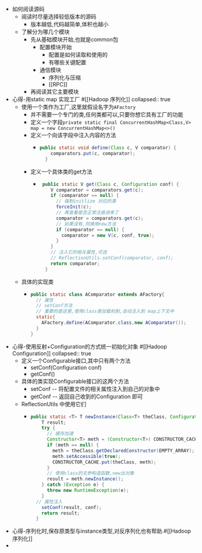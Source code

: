 - 如何阅读源码
	- 阅读时尽量选择较低版本的源码
		- 版本越低,代码越简单,体积也越小
	- 了解分为哪几个模块
		- 先从基础模块开始,也就是common包
			- 配置模块开始
				- 配置是如何读取和使用的
				- 有哪些关键配置
			- 通信模块
				- 序列化与压缩
				- [[RPC]]
		- 再阅读其它主要模块
- 心得-用static map 实现工厂 #[[Hadoop 序列化]]
  collapsed:: true
	- 使用一个类作为工厂,这里就假设名字为`AFactory`
		- 并不需要一个专门的类,任何类都可以,只要你想它具有工厂的功能
		- 定义一个字段`private static final ConcurrentHashMap<Class,V> map = new ConcurrentHashMap<>()`
		- 定义一个向该字段中注入内容的方法
			- ```java
			  public static void define(Class c, V comparator) {
			      comparators.put(c, comparator);
			    }
			  ```
		- 定义一个具体类的get方法
			- ```java
			   public static V get(Class c, Configuration conf) {
			      V comparator = comparators.get(c);
			      if (comparator == null) {
			        // 强制initlize 对应的类
			        forceInit(c);
			        // 再查看是否正常注册进来了
			        comparator = comparators.get(c);
			        // 如果没有,则换用new方法
			        if (comparator == null) {
			          comparator = new V(c, conf, true);
			        }
			      }
			      // 注入它的相关属性,可选
			      // ReflectionUtils.setConf(comparator, conf);
			      return comparator;
			    }
			  ```
	- 具体的实现类
		- ```java
		  public static class AComparator extends AFactory{
		    // 属性
		    // setConf方法
		    // 重要的是这里,使用class类加载机制,自动注入到 map上下文中
		    static{
		      AFactory.define(AComparator.class,new AComparator());
		    }
		  }
		  ```
- 心得-使用反射+Configuration的方式统一初始化对象 #[[Hadoop Configuration]]
  collapsed:: true
	- 定义一个Configurable接口,其中只有两个方法
		- setConf(Configuration conf)
		- getConf()
	- 具体的类实现Configurable接口的这两个方法
		- setConf -- 将配置文件的相关属性注入到自己的对象中
		- getConf -- 返回自己收到的Configuration 即可
	- ReflectionUtils 中使用它们
		- ```java
		  public static <T> T newInstance(Class<T> theClass, Configuration conf) {
		      T result;
		      try {
		        // 缓存加速
		        Constructor<T> meth = (Constructor<T>) CONSTRUCTOR_CACHE.get(theClass);
		        if (meth == null) {
		          meth = theClass.getDeclaredConstructor(EMPTY_ARRAY);
		          meth.setAccessible(true);
		          CONSTRUCTOR_CACHE.put(theClass, meth);
		        }
		        // 使用class的无参构造函数,new出对象
		        result = meth.newInstance();
		      } catch (Exception e) {
		        throw new RuntimeException(e);
		      }
		    // 属性注入
		      setConf(result, conf);
		      return result;
		    }
		  ```
- 心得-序列化时,保存原类型与instance类型,对反序列化也有帮助.#[[Hadoop 序列化]]
-